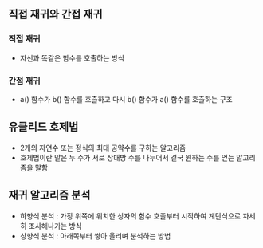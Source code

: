 ## 직접 재귀와 간접 재귀

### 직접 재귀
- 자신과 똑같은 함수를 호출하는 방식

### 간접 재귀
- a() 함수가 b() 함수를 호출하고 다시 b() 함수가 a() 함수를 호출하는 구조

## 유클리드 호제법
- 2개의 자연수 또는 정식의 최대 공약수를 구하는 알고리즘
- 호제법이란 말은 두 수가 서로 상대방 수를 나누어서 결국 원하는 수를 얻는 알고리즘을 말함

## 재귀 알고리즘 분석
- 하향식 분석 : 가장 위쪽에 위치한 상자의 함수 호출부터 시작하여 계단식으로 자세히 조사해나가는 방식
- 상향식 분석 : 아래쪽부터 쌓아 올리며 분석하는 방법